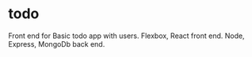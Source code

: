 # todo
Front end for Basic todo app with users. Flexbox, React front end. Node, Express, MongoDb back end. 
